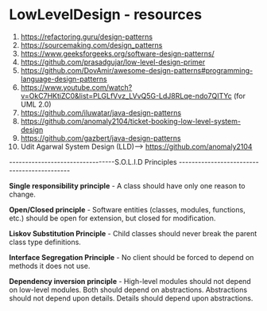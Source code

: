 # LowLevelDesign - resources
1) https://refactoring.guru/design-patterns
2) https://sourcemaking.com/design_patterns
3) https://www.geeksforgeeks.org/software-design-patterns/
4) https://github.com/prasadgujar/low-level-design-primer
5) https://github.com/DovAmir/awesome-design-patterns#programming-language-design-patterns
6) https://www.youtube.com/watch?v=OkC7HKtiZC0&list=PLGLfVvz_LVvQ5G-LdJ8RLqe-ndo7QITYc (for UML 2.0)
7) https://github.com/iluwatar/java-design-patterns
8) https://github.com/anomaly2104/ticket-booking-low-level-system-design
9) https://github.com/gazbert/java-design-patterns
10) Udit Agarwal System Design (LLD)--> https://github.com/anomaly2104

---------------------------------S.O.L.I.D Principles --------------------------------------------

**Single responsibility principle** - A class should have only one reason to change.

**Open/Closed principle** - Software entities (classes, modules, functions, etc.) should be open for extension, but closed for modification.

**Liskov Substitution Principle** - Child classes should never break the parent class type definitions.

**Interface Segregation Principle** - No client should be forced to depend on methods it does not use.

**Dependency inversion principle** - High-level modules should not depend on low-level modules. Both should depend on abstractions. Abstractions should not depend upon details. Details should depend upon abstractions.
